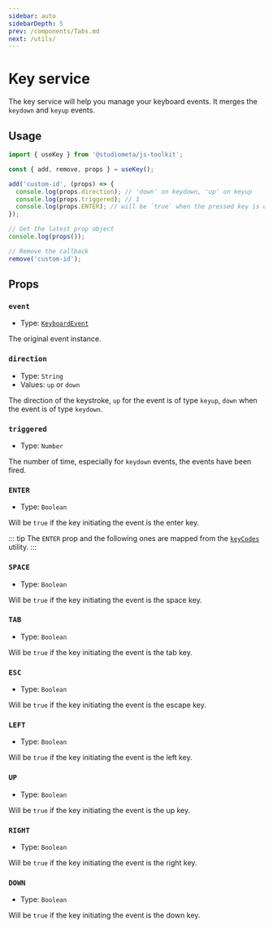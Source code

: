 ```yaml
---
sidebar: auto
sidebarDepth: 5
prev: /components/Tabs.md
next: /utils/
---
```


# Key service

The key service will help you manage your keyboard events. It merges the `keydown` and `keyup` events.

## Usage

```js
import { useKey } from '@studiometa/js-toolkit';

const { add, remove, props } = useKey();

add('custom-id', (props) => {
  console.log(props.direction); // 'down' on keydown, 'up' on keyup
  console.log(props.triggered); // 1
  console.log(props.ENTER); // will be `true` when the pressed key is enter
});

// Get the latest prop object
console.log(props());

// Remove the callback
remove('custom-id');
```

## Props

### `event`

- Type: [`KeyboardEvent`](https://developer.mozilla.org/en-US/docs/Web/API/KeyboardEvent)

The original event instance.

### `direction`

- Type: `String`
- Values: `up` or `down`

The direction of the keystroke, `up` for the event is of type `keyup`, `down` when the event is of type `keydown`.

### `triggered`

- Type: `Number`

The number of time, especially for `keydown` events, the events have been fired.

### `ENTER`

- Type: `Boolean`

Will be `true` if the key initiating the event is the enter key.

::: tip
The `ENTER` prop and the following ones are mapped from the [`keyCodes`](/utils/#keycodes) utility.
:::

### `SPACE`

- Type: `Boolean`

Will be `true` if the key initiating the event is the space key.

### `TAB`

- Type: `Boolean`

Will be `true` if the key initiating the event is the tab key.

### `ESC`

- Type: `Boolean`

Will be `true` if the key initiating the event is the escape key.

### `LEFT`

- Type: `Boolean`

Will be `true` if the key initiating the event is the left key.

### `UP`

- Type: `Boolean`

Will be `true` if the key initiating the event is the up key.

### `RIGHT`

- Type: `Boolean`

Will be `true` if the key initiating the event is the right key.

### `DOWN`

- Type: `Boolean`

Will be `true` if the key initiating the event is the down key.

